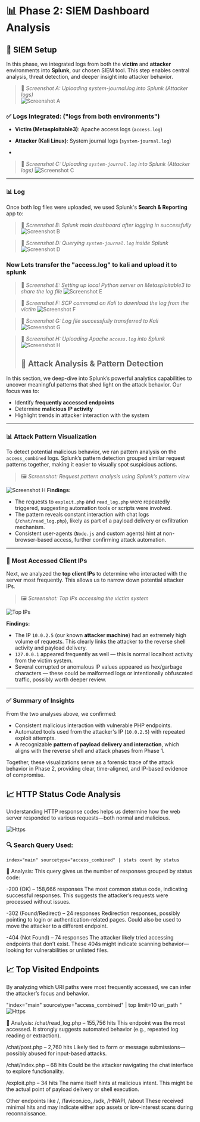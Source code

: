 # 📊 Phase 2: SIEM Dashboard Analysis

## 🔧 SIEM Setup

In this phase, we integrated logs from both the **victim** and **attacker** environments into **Splunk**, our chosen SIEM tool. This step enables central analysis, threat detection, and deeper insight into attacker behavior.

> 📸 *Screenshot A: Uploading system-journal.log into Splunk (Attacker logs)*  
![Screenshot A](Screenshots/A.png)


### ✅ Logs Integrated: ("logs from both environments") 
- **Victim (Metasploitable3)**: Apache access logs (`access.log`)
- **Attacker (Kali Linux)**: System journal logs (`system-journal.log`)


-
> 📸 *Screenshot C: Uploading `system-journal.log` into Splunk (Attacker logs)*
![Screenshot C](./Screenshots/C.png)

---

### 📊 Log

Once both log files were uploaded, we used Splunk's **Search & Reporting** app to:


> 📸 *Screenshot B: Splunk main dashboard after logging in successfully*
![Screenshot B](./Screenshots/B.png)

> 📸 *Screenshot D: Querying `system-journal.log` inside Splunk*
![Screenshot D](./Screenshots/D.png)


### Now Lets transfer the "access.log" to kali and upload it to splunk 
> 📸 *Screenshot E: Setting up local Python server on Metasploitable3 to share the log file*
![Screenshot E](./Screenshots/E.png)

> 📸 *Screenshot F: SCP command on Kali to download the log from the victim*
![Screenshot F](./Screenshots/F.png)

> 📸 *Screenshot G: Log file successfully transferred to Kali*
![Screenshot G](./Screenshots/G.png)

> 📸 *Screenshot H: Uploading Apache `access.log` into Splunk*
![Screenshot H](./Screenshots/H.png)
>
> ## 🧠 Attack Analysis & Pattern Detection

In this section, we deep-dive into Splunk’s powerful analytics capabilities to uncover meaningful patterns that shed light on the attack behavior. Our focus was to:

- Identify **frequently accessed endpoints**
- Determine **malicious IP activity**
- Highlight trends in attacker interaction with the system

---

### 📊 Attack Pattern Visualization

To detect potential malicious behavior, we ran pattern analysis on the `access_combined` logs. Splunk’s pattern detection grouped similar request patterns together, making it easier to visually spot suspicious actions.

> 🖼 *Screenshot: Request pattern analysis using Splunk’s pattern view*

![Screenshot H](./Screenshots/attack_pattern.png)
**Findings:**
- The requests to `exploit.php` and `read_log.php` were repeatedly triggered, suggesting automation tools or scripts were involved.
- The pattern reveals constant interaction with chat logs (`/chat/read_log.php`), likely as part of a payload delivery or exfiltration mechanism.
- Consistent user-agents (`Node.js` and custom agents) hint at non-browser-based access, further confirming attack automation.

---

### 📌 Most Accessed Client IPs

Next, we analyzed the **top client IPs** to determine who interacted with the server most frequently. This allows us to narrow down potential attacker IPs.

> 🖼 *Screenshot: Top IPs accessing the victim system*
  
![Top IPs](Screenshots/Mostaccessed_IPS.png)

**Findings:**
- The IP `10.0.2.5` (our known **attacker machine**) had an extremely high volume of requests. This clearly links the attacker to the reverse shell activity and payload delivery.
- `127.0.0.1` appeared frequently as well — this is normal localhost activity from the victim system.
- Several corrupted or anomalous IP values appeared as hex/garbage characters — these could be malformed logs or intentionally obfuscated traffic, possibly worth deeper review.

---

### ✅ Summary of Insights

From the two analyses above, we confirmed:
- Consistent malicious interaction with vulnerable PHP endpoints.
- Automated tools used from the attacker's IP (`10.0.2.5`) with repeated exploit attempts.
- A recognizable **pattern of payload delivery and interaction**, which aligns with the reverse shell and attack phases from Phase 1.

Together, these visualizations serve as a forensic trace of the attack behavior in Phase 2, providing clear, time-aligned, and IP-based evidence of compromise.


## 📈 HTTP Status Code Analysis

Understanding HTTP response codes helps us determine how the web server responded to various requests—both normal and malicious.

![Https](Screenshots/HTTP_status_codes.png)
### 🔍 Search Query Used:
```spl
index="main" sourcetype="access_combined" | stats count by status
```
🧠 Analysis:
This query gives us the number of responses grouped by status code:

-200 (OK) – 158,666 responses
The most common status code, indicating successful responses. This suggests the attacker’s requests were processed without issues.

-302 (Found/Redirect) – 24 responses
Redirection responses, possibly pointing to login or authentication-related pages. Could also be used to move the attacker to a different endpoint.

-404 (Not Found) – 74 responses
The attacker likely tried accessing endpoints that don’t exist. These 404s might indicate scanning behavior—looking for vulnerabilities or unlisted files.
## 📈 Top Visited Endpoints

By analyzing which URI paths were most frequently accessed, we can infer the attacker’s focus and behavior.

"index="main" sourcetype="access_combined" | top limit=10 uri_path
"
![Https](Screenshots/top_visted_endpoints.png)

🧠 Analysis:
/chat/read_log.php – 155,756 hits
This endpoint was the most accessed. It strongly suggests automated behavior (e.g., repeated log reading or extraction).

/chat/post.php – 2,760 hits
Likely tied to form or message submissions—possibly abused for input-based attacks.

/chat/index.php – 68 hits
Could be the attacker navigating the chat interface to explore functionality.

/exploit.php – 34 hits
The name itself hints at malicious intent. This might be the actual point of payload delivery or shell execution.

Other endpoints like /, /favicon.ico, /sdk, /HNAPI, /about
These received minimal hits and may indicate either app assets or low-interest scans during reconnaissance.
